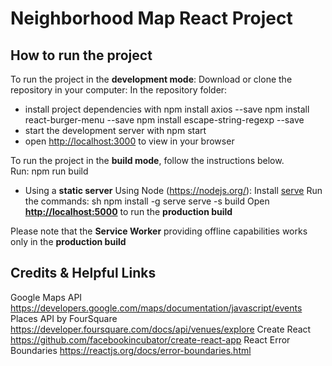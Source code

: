 <!-- A README file is included detailing all steps required to successfully run the application -->
# Neighborhood Map React Project

## How to run the project
To run the project in the **development mode**:
Download or clone the repository in your computer:
In the repository folder:
* install project dependencies with
npm install axios --save
npm install react-burger-menu --save
npm install escape-string-regexp --save
* start the development server with
npm start
* open [http://localhost:3000](http://localhost:3000) to view in your browser

To run the project in the **build mode**, follow the instructions below.<br>
Run:
npm run build

* Using a **static server**
Using Node (https://nodejs.org/):
Install [serve](https://github.com/zeit/serve)
Run the commands:
sh
npm install -g serve
serve -s build
Open **[http://localhost:5000](http://localhost:5000)** to run the **production build**

Please note that the **Service Worker** providing offline capabilities works only in the **production build**

## Credits & Helpful Links
Google Maps API https://developers.google.com/maps/documentation/javascript/events
Places API by FourSquare https://developer.foursquare.com/docs/api/venues/explore
Create React https://github.com/facebookincubator/create-react-app
React Error Boundaries https://reactjs.org/docs/error-boundaries.html
